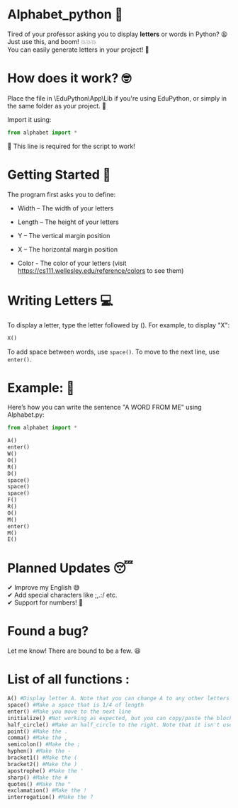 # Alphabet_python 🧂
Tired of your professor asking you to display <strong>letters</strong> or words in Python? 😫
Just use this, and boom! 💥💥💥<br>
You can easily generate letters in your project! 🤩

# How does it work? 🤓
Place the file in \EduPython\App\Lib if you're using EduPython, or simply in the same folder as your project. 📁

Import it using:

```python
from alphabet import *
```
💢 This line is required for the script to work!

# Getting Started 🐤
The program first asks you to define:

- Width – The width of your letters

- Length – The height of your letters

- Y – The vertical margin position 

- X – The horizontal margin position

- Color - The color of your letters (visit https://cs111.wellesley.edu/reference/colors to see them)

# Writing Letters 💻
To display a letter, type the letter followed by ().
For example, to display "X":

```python
X()
```
To add space between words, use ``space()``.
To move to the next line, use ``enter()``.

# Example: 👐
Here’s how you can write the sentence "A WORD FROM ME" using Alphabet.py:

```python
from alphabet import *

A()
enter()
W()
O()
R()
D()
space()
space()
space()
F()
R()
O()
M()
enter()
M()
E()
```
# Planned Updates 😴
✔ Improve my English 😅<br>
✔ Add special characters like ;,.:/ etc.<br>
✔ Support for numbers! 🎉<br>

# Found a bug?
Let me know! There are bound to be a few. 😆


# List of all functions :
```python
A() #Display letter A. Note that you can change A to any other letters
space() #Make a space that is 1/4 of length
enter() #Make you move to the next line
initialize() #Not working as expected, but you can copy/paste the block of code to see how I initialize all the letters in my module
half_circle() #Make an half_circle to the right. Note that it isn't usefull
point() #Make the .
comma() #Make the ,
semicolon() #Make the ;
hyphen() #Make the -
bracket1() #Make the (
bracket2() #Make the )
apostrophe() #Make the '
sharp() #Make the #
quotes() #Make the "
exclamation() #Make the !
interrogation() #Make the ?